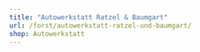 ```yaml
---
title: "Autowerkstatt Ratzel & Baumgart"
url: /forst/autowerkstatt-ratzel-und-baumgart/
shop: Autowerkstatt
---
```

